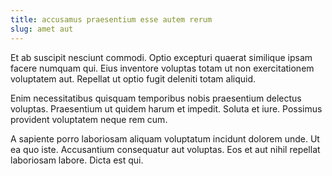 ```yaml
---
title: accusamus praesentium esse autem rerum
slug: amet aut
---
```


Et ab suscipit nesciunt commodi. Optio excepturi quaerat similique ipsam facere numquam qui. Eius inventore voluptas totam ut non exercitationem voluptatem aut. Repellat ut optio fugit deleniti totam aliquid.

Enim necessitatibus quisquam temporibus nobis praesentium delectus voluptas. Praesentium ut quidem harum et impedit. Soluta et iure. Possimus provident voluptatem neque rem cum.

A sapiente porro laboriosam aliquam voluptatum incidunt dolorem unde. Ut ea quo iste. Accusantium consequatur aut voluptas. Eos et aut nihil repellat laboriosam labore. Dicta est qui.
